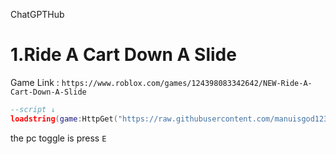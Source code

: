 ChatGPTHub
# 1.Ride A Cart Down A Slide
Game Link : ``` https://www.roblox.com/games/124398083342642/NEW-Ride-A-Cart-Down-A-Slide ```


```lua
--script ↓
loadstring(game:HttpGet("https://raw.githubusercontent.com/manuisgod1231/scriptgui/refs/heads/main/script/Ride%20A%20Cart%20Down%20A%20Slide.lua"))()
```
the pc toggle is press ``` E ```
